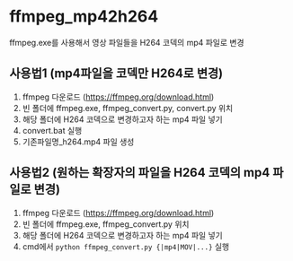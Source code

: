 # ffmpeg_mp42h264
ffmpeg.exe를 사용해서 영상 파일들을 H264 코덱의 mp4 파일로 변경

## 사용법1 (mp4파일을 코덱만 H264로 변경)
1. ffmpeg 다운로드 (https://ffmpeg.org/download.html)
2. 빈 폴더에 ffmpeg.exe, ffmpeg_convert.py, convert.py 위치
3. 해당 폴더에 H264 코덱으로 변경하고자 하는 mp4 파일 넣기
4. convert.bat 실행
5. 기존파일명_h264.mp4 파일 생성


## 사용법2 (원하는 확장자의 파일을 H264 코덱의 mp4 파일로 변경)
1. ffmpeg 다운로드 (https://ffmpeg.org/download.html)
2. 빈 폴더에 ffmpeg.exe, ffmpeg_convert.py 위치
3. 해당 폴더에 H264 코덱으로 변경하고자 하는 mp4 파일 넣기
4. cmd에서 `python ffmpeg_convert.py {|mp4|MOV|...}` 실행
